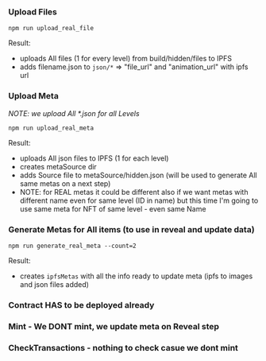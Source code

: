 ### Upload Files

`npm run upload_real_file`

Result:
- uploads All files (1 for every level) from build/hidden/files to IPFS
- adds filename.json to `json/*` => "file_url" and "animation_url" with ipfs url


### Upload Meta

_NOTE: we upload All *.json for all Levels_

`npm run upload_real_meta`

Result:
- uploads All json files to IPFS (1 for each level)
- creates metaSource dir
- adds Source file to metaSource/hidden.json (will be used to generate All same metas on a next step)
- NOTE: for REAL metas it could be different also if we want metas with different name even for same level (ID in name) but this time I'm going to use same meta for NFT of same level - even same Name 


### Generate Metas for All items (to use in reveal and update data)

`npm run generate_real_meta --count=2`

Result:
- creates `ipfsMetas` with all the info ready to update meta (ipfs to images and json files added)

### Contract HAS to be deployed already

[//]: # (### Deploy Contract <-- Env dependent things start here)

[//]: # ()
[//]: # (`npm run deploy_contract`)

[//]: # ()
[//]: # (### Get Contract)

[//]: # ()
[//]: # (`npm run get_contract`)

### Mint - We DONT mint, we update meta on Reveal step

[//]: # (`npm run mint_real --start=1 --end=2`)

### CheckTransactions - nothing to check casue we dont mint

[//]: # (`npm run check_real_txns --dir=minted --start=1 --end=2`)
